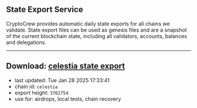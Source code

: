 ## State Export Service
CryptoCrew provides automatic daily state exports for all chains we validate. State export files can be used as genesis files and are a snapshot of the current blockchain state, including all validators, accounts, balances and delegations.

---
**Download: [celestia state export](https://dl-eu2.ccvalidators.com/SERVICE/celestia/celestia_export_3762754.json)**
---

- last updated: Tue Jan 28 2025 17:33:41
- chain id: `celestia`
- export height: `3762754`
- use for: airdrops, local tests, chain recovery
